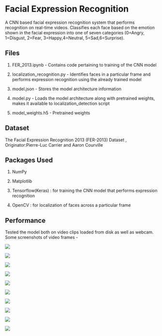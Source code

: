 # Facial Expression Recognition 
A CNN based facial expression recognition system that performs recognition on real-time videos. 
Classifies each face based on the emotion shown in the facial expression into one of seven categories (0=Angry, 1=Disgust, 2=Fear, 3=Happy,4=Neutral, 5=Sad,6=Surprise).

## Files
1) FER_2013.ipynb - Contains code pertaining to training of the CNN model

2) localization_recognition.py - Identifies faces in a particular frame and performs expression recognition using the already trained model

3) model.json - Stores the model architecture information

4) model.py - Loads the model architecture along with pretrained weights, makes it available to localization_detection script

5) model_weights.h5 - Pretrained weights


## Dataset 

The Facial Expression Recognition 2013 (FER-2013) Dataset
, Originator:Pierre-Luc Carrier and Aaron Courville

## Packages Used

1) NumPy


2) Matplotlib

3) Tensorflow(Keras) : for training the CNN model that performs expression recognition

4) OpenCV : for localization of faces across a particular frame

## Performance 

Tested the model both on video clips loaded from disk as well as webcam. Some screenshots of video frames - 


![](Screenshots/Capture_1.PNG)

![](Screenshots/Capture_2.PNG)

![](Screenshots/Capture_3.PNG)

![](Screenshots/Capture_4.PNG)

![](Screenshots/Capture_5.PNG)

![](Screenshots/Capture_6.PNG)

![](Screenshots/Capture_7.PNG)

![](Screenshots/Capture_8.PNG)

![](Screenshots/Capture_9.PNG)

![](Screenshots/Capture_10.PNG)

